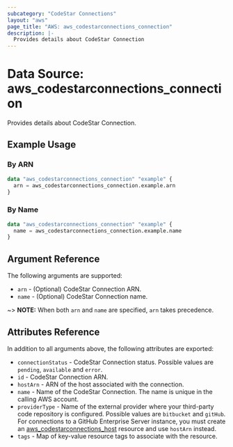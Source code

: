 ```yaml
---
subcategory: "CodeStar Connections"
layout: "aws"
page_title: "AWS: aws_codestarconnections_connection"
description: |-
  Provides details about CodeStar Connection
---
```


# Data Source: aws_codestarconnections_connection

Provides details about CodeStar Connection.

## Example Usage

### By ARN

```terraform
data "aws_codestarconnections_connection" "example" {
  arn = aws_codestarconnections_connection.example.arn
}
```

### By Name

```terraform
data "aws_codestarconnections_connection" "example" {
  name = aws_codestarconnections_connection.example.name
}
```

## Argument Reference

The following arguments are supported:

* `arn` - (Optional) CodeStar Connection ARN.
* `name` - (Optional) CodeStar Connection name.

~> **NOTE:** When both `arn` and `name` are specified, `arn` takes precedence.

## Attributes Reference

In addition to all arguments above, the following attributes are exported:

* `connectionStatus` - CodeStar Connection status. Possible values are `pending`, `available` and `error`.
* `id` - CodeStar Connection ARN.
* `hostArn` - ARN of the host associated with the connection.
* `name` - Name of the CodeStar Connection. The name is unique in the calling AWS account.
* `providerType` - Name of the external provider where your third-party code repository is configured. Possible values are `bitbucket` and `gitHub`. For connections to a GitHub Enterprise Server instance, you must create an [aws_codestarconnections_host](https://registry.terraform.io/providers/hashicorp/aws/latest/docs/resources/codestarconnections_host) resource and use `hostArn` instead.
* `tags` - Map of key-value resource tags to associate with the resource.

<!-- cache-key: cdktf-0.17.0-pre.15 input-2ac0a0e410f8252d156d4b689b37b1b97fbd8daa0c2f28db6b6ce7e8ae985fcb -->